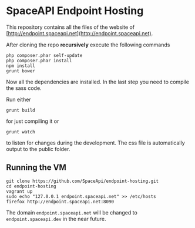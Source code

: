 SpaceAPI Endpoint Hosting
=========================

This repository contains all the files of the website of [http://endpoint.spaceapi.net](http://endpoint.spaceapi.net).

After cloning the repo **recursively** execute the following commands

```
php composer.phar self-update
php composer.phar install
npm install
grunt bower
```

Now all the dependencies are installed. In the last step you need to compile the sass code.

Run either

```
grunt build
```

for just compiling it or

```
grunt watch
```

to listen for changes during the development. The css file is automatically output to the public folder.

Running the VM
--------------

```
git clone https://github.com/SpaceApi/endpoint-hosting.git
cd endpoint-hosting
vagrant up
sudo echo "127.0.0.1 endpoint.spaceapi.net" >> /etc/hosts
firefox http://endpoint.spaceapi.net:8090
```

The domain `endpoint.spaceapi.net` will be changed to `endpoint.spaceapi.dev` in the near future.